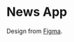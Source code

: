 # News App

Design from [Figma](https://www.figma.com/design/8TKWTm7cYTyfRUIuz9Rr4C/News-Website-Design-(Community)).
